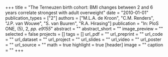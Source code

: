 +++
title = "The Terneuzen birth cohort: BMI changes between 2 and 6 years correlate strongest with adult overweight"
date = "2010-01-01"
publication_types = ["2"]
authors = ["M.L.A. de Kroon", "C.M. Renders", "J.P. van Wouwe", "S. van Buuren", "R.A. Hirasing"]
publication = "In: PloS ONE, (5), 2, _pp. e9155_"
abstract = ""
abstract_short = ""
image_preview = ""
selected = false
projects = []
tags = []
url_pdf = ""
url_preprint = ""
url_code = ""
url_dataset = ""
url_project = ""
url_slides = ""
url_video = ""
url_poster = ""
url_source = ""
math = true
highlight = true
[header]
image = ""
caption = ""
+++
